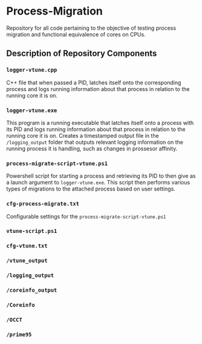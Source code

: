 # Process-Migration
Repository for all code pertaining to the objective of testing process migration and functional equivalence of cores on CPUs.

##  Description of Repository Components
### `logger-vtune.cpp`
C++ file that when passed a PID, latches itself onto the corresponding process and logs running information about that process in relation to the running core it is on.

### `logger-vtune.exe`
This program is a running executable that latches itself onto a process with its PID and logs running information about that process in relation to the running core it is on.
Creates a timestamped output file in the `/logging_output` folder that outputs relevant logging information on the running process it is handling, such as changes in prossesor affinity.

### `process-migrate-script-vtune.ps1`
Powershell script for starting a process and retrieving its PID to then give as a launch argument to `logger-vtune.exe`. This script then performs various types of migrations to the attached process based on user settings.

### `cfg-process-migrate.txt`
Configurable settings for the `process-migrate-script-vtune.ps1`

### `vtune-script.ps1`

### `cfg-vtune.txt`

### `/vtune_output`

### `/logging_output`

### `/coreinfo_output`

### `/Coreinfo`

### `/OCCT`

### `/prime95`



